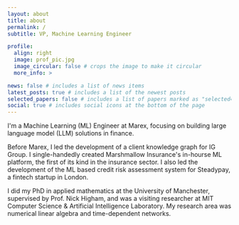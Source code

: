 ```yaml
---
layout: about
title: about
permalink: /
subtitle: VP, Machine Learning Engineer

profile:
  align: right
  image: prof_pic.jpg
  image_circular: false # crops the image to make it circular
  more_info: >

news: false # includes a list of news items
latest_posts: true # includes a list of the newest posts
selected_papers: false # includes a list of papers marked as "selected={true}"
social: true # includes social icons at the bottom of the page
---
```


I'm a Machine Learning (ML) Engineer at Marex, focusing on building large language model (LLM) solutions in finance.

Before Marex, I led the development of a client knowledge graph for IG Group. I single-handedly created Marshmallow Insurance's in-hourse ML platform, the first of its kind in the insurance sector.
I also led the development of the ML based credit risk assessment system for Steadypay, a fintech startup in London.

I did my PhD in applied mathematics at the University of Manchester, supervised by Prof. Nick Higham, and was a visiting researcher at MIT Computer Science & Artificial Intelligence Laboratory. My research area was numerical linear algebra and time-dependent networks.
